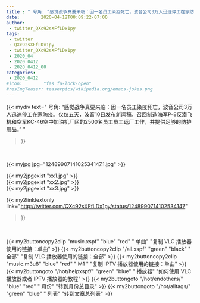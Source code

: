 ```yaml
---
title : " 号角: “感觉战争真要来临：因一名员工染疫死亡，波音公司3万人迅速停工在家防疫。仅仅五天，波音10日发布新闻稿，召回制造海军P-8反潜飞机和空军KC-46空中加油机厂区的2500名员工员工返厂工作，并提供足够的防护用品。”  "
date:        2020-04-12T00:09:22-07:00
author:
 - twitter_QXc92sXFfLDx1py
tags:
 - twitter
 - QXc92sXFfLDx1py
 - twitter_QXc92sXFfLDx1py
 - 2020_04
 - 2020_0412
 - 2020_0412_00
categories:
 - 2020_0412
#icon:        "fas fa-lock-open"
#resImgTeaser: teaserpics/wikipedia.org/emacs-jokes.png
---
```


{{< mydiv text=" 号角: “感觉战争真要来临：因一名员工染疫死亡，波音公司3万人迅速停工在家防疫。仅仅五天，波音10日发布新闻稿，召回制造海军P-8反潜飞机和空军KC-46空中加油机厂区的2500名员工员工返厂工作，并提供足够的防护用品。”  "
>}}
<br>


 {{< myjpg jpg="1248990714102534147.1.jpg" >}}<br> 

{{< my2jpgexist "xx1.jpg" >}}<br>
{{< my2jpgexist "xx2.jpg" >}}<br>
{{< my2jpgexist "xx3.jpg" >}}<br>


{{< my2linktextonly link="http://twitter.com/QXc92sXFfLDx1py/status/1248990714102534147"
>}}


<br>

{{< my2buttoncopy2clip "music.xspf"        "blue"   "red"    " 单曲"  "复制 VLC 播放器使用的链接：单曲" >}} {{< my2buttoncopy2clip "/all.xspf"         "green"  "black"  " 全部"  "复制 VLC 播放器使用的链接：全部" >}} {{< my2buttoncopy2clip "music.m3u8"        "blue"   "red"    " M1 "    "复制 IPTV 播放器使用的链接：单曲" >}} {{< my2buttongoto      "/hot/helpxspf/"    "green"  "blue"   " 播放器" "如何使用 VLC 播放器或者 IPTV 播放器的教程" >}} {{< my2buttongoto      "/hot/endothers/"   "blue"   "red"    " 月份"   "转到月份总目录" >}} {{< my2buttongoto      "/hot/alltags/"     "green"  "blue"   " 列表"   "转到文章总列表" >}} 
